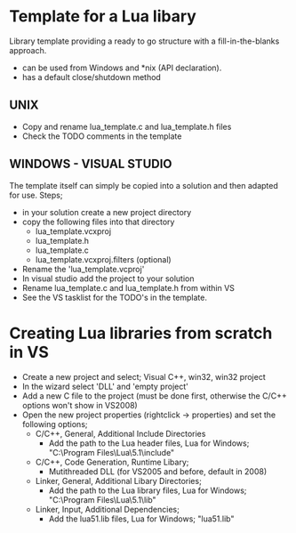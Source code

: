 Template for a Lua libary
=========================
Library template providing a ready to go structure with a fill-in-the-blanks approach. 

* can be used from Windows and *nix (API declaration).
* has a default close/shutdown method


UNIX
-----
* Copy and rename lua_template.c and lua_template.h files
* Check the TODO comments in the template

WINDOWS - VISUAL STUDIO
----------------------------
The template itself can simply be copied into a solution and then
adapted for use.
Steps;

* in your solution create a new project directory
* copy the following files into that directory
    * lua_template.vcxproj
    * lua_template.h
    * lua_template.c
	* lua_template.vcxproj.filters (optional)
* Rename the 'lua_template.vcproj' 
* In visual studio add the project to your solution
* Rename lua_template.c and lua_template.h from within VS
* See the VS tasklist for the TODO's in the template.


Creating Lua libraries from scratch in VS
=========================================
* Create a new project and select; Visual C++, win32, win32 project
* In the wizard select 'DLL' and 'empty project'
* Add a new C file to the project (must be done first, otherwise the C/C++ options won't show in VS2008)
* Open the new project properties (rightclick -> properties) and set
the following options;
  * C/C++, General, Additional Include Directories
      * Add the path to the Lua header files, Lua for Windows; "C:\Program Files\Lua\5.1\include"
  * C/C++, Code Generation, Runtime Libary;
      * Mutithreaded DLL (for VS2005 and before, default in 2008)
  * Linker, General, Additional Libary Directories;
      * Add the path to the Lua library files, Lua for Windows; 
        "C:\Program Files\Lua\5.1\lib"
   * Linker, Input, Additional Dependencies;
      * Add the lua51.lib files, Lua for Windows; 
        "lua51.lib"
